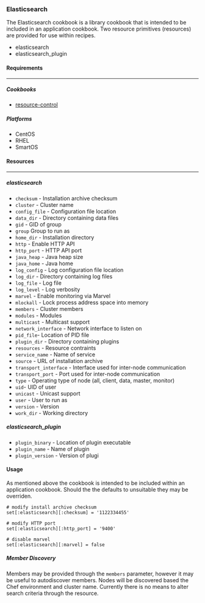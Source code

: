 ### Elasticsearch

The Elasticsearch cookbook is a library cookbook that is intended to be included in an application cookbook. Two resource primitives (resources) are provided for use within recipes. 

* elasticsearch
* elasticsearch_plugin

#### Requirements
----

##### Cookbooks

* [resource-control](https://github.com/wanelo-chef/resource-control)

##### Platforms

* CentOS
* RHEL 
* SmartOS

#### Resources
----
##### elasticsearch



* ```checksum``` - Installation archive checksum
* ```cluster``` - Cluster name
* ```config_file``` - Configuration file location
* ```data_dir``` - Directory containing data files
* ```gid``` - GID of group
* ```group``` Group to run as
* ```home_dir``` - Installation directory
* ```http``` - Enable HTTP API
* ```http_port``` - HTTP API port
* ```java_heap``` - Java heap size
* ```java_home``` - Java home
* ```log_config``` - Log configuration file location
* ```log_dir``` - Directory containing log files
* ```log_file``` - Log file
* ```log_level``` - Log verbosity
* ```marvel``` - Enable monitoring via Marvel
* ```mlockall``` - Lock process address space into memory
* ```members``` - Cluster members
* ```modules``` - Modules 
* ```multicast``` - Multicast support
* ```network_interface``` - Network interface to listen on
* ```pid_file```- Location of PID file
* ```plugin_dir``` - Directory containing plugins
* ```resources``` - Resource contraints
* ```service_name``` - Name of service
* ```source``` - URL of installation archive
* ```transport_interface``` - Interface used for inter-node communication
* ```transport_port``` - Port used for inter-node communication
* ```type``` - Operating type of node (all, client, data, master, monitor)
* ```uid```- UID of user
* ```unicast``` - Unicast support
* ```user``` - User to run as
* ```version``` - Version
* ```work_dir``` - Working directory

##### elasticsearch_plugin

* ```plugin_binary``` - Location of plugin executable
* ```plugin_name``` - Name of plugin
* ```plugin_version``` - Version of plugi

#### Usage

As mentioned above the cookbook is intended to be included within an application cookbook. Should the the defaults to unsuitable they may be overriden.

```
# modify install archive checksum
set[:elasticsearch][:checksum] = '1122334455'

# modify HTTP port
set[:elasticsearch][:http_port] = '9400'

# disable marvel
set[:elasticsearch][:marvel] = false
```

##### Member Discovery

Members may be provided through the ```members``` parameter, however it may be useful to autodiscover members. Nodes will be discovered based the Chef environment and cluster name. Currently there is no means to alter search criteria through the resource.
